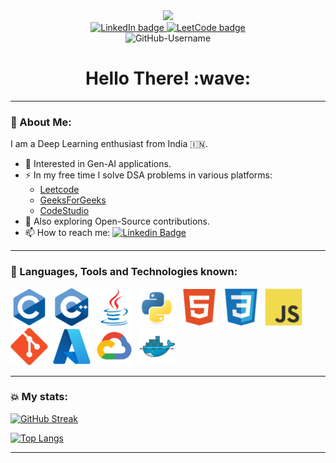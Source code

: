 <div id="header" align="center">
  <img src = "https://media.giphy.com/media/HEPwfdu6T6svpPE1eN/giphy.gif" width="200"/>
</div>

<div id="badges" align="center">
  <a href="https://www.linkedin.com/in/mkpentapalli/">
    <img src="https://img.shields.io/badge/LinkedIn-blue?style=for-the-badge&logo=linkedin&logoColor=white" alt="LinkedIn badge"/>
  </a>
  <a href="https://leetcode.com/Eaglesight02/">
    <img src="https://img.shields.io/badge/Leetcode-yellow?style=for-the-badge&logo=leetcode&logoColor=white" alt="LeetCode badge"/>
  </a>
</div>

<div align="center">
  <img src="https://komarev.com/ghpvc/?username=Eaglesight02&style=flat-square&color=blue" alt="GitHub-Username"/>
</div>
  
<h1 align="center">
  Hello There! :wave:
</h1>

---

### 👨 About Me:
I am a Deep Learning enthusiast from India 🇮🇳.
- 🧠 Interested in Gen-AI applications.
- ⚡ In my free time I solve DSA problems in various platforms:
  - [Leetcode](https://leetcode.com/Eaglesight02/)
  - [GeeksForGeeks](https://auth.geeksforgeeks.org/user/manojkpentapalli2002/?utm_source=geeksforgeeks&utm_medium=my_profile&utm_campaign=auth_user)
  - [CodeStudio](https://www.codingninjas.com/studio/profile/Eaglesight02)
- 🌱 Also exploring Open-Source contributions.
- 📫 How to reach me: [![Linkedin Badge](https://img.shields.io/badge/LinkedIn-blue?style=for-the-badge&logo=linkedin&logoColor=white)](www.linkedin.com/in/mkpentapalli)

---

### 🧰 Languages, Tools and Technologies known:
<div id="tools">
  <img src="https://github.com/devicons/devicon/blob/55609aa5bd817ff167afce0d965585c92040787a/icons/c/c-original.svg" title="C" alt="c" width="60" height="60" />&nbsp;
  <img src="https://github.com/devicons/devicon/blob/master/icons/cplusplus/cplusplus-original.svg" title="C++" alt="cpp" width="60" height="60" />&nbsp;
  <img src="https://github.com/devicons/devicon/blob/55609aa5bd817ff167afce0d965585c92040787a/icons/java/java-original.svg" title="Java" alt="java" width="60" height="60" />&nbsp;
  <img src="https://github.com/devicons/devicon/blob/master/icons/python/python-original.svg" title="Python" alt="python" width="60" height="60" />&nbsp;
  <img src="https://github.com/devicons/devicon/blob/55609aa5bd817ff167afce0d965585c92040787a/icons/html5/html5-plain.svg" title="HTML" alt="html" width="60" height="60" />&nbsp;
  <img src="https://github.com/devicons/devicon/blob/55609aa5bd817ff167afce0d965585c92040787a/icons/css3/css3-original.svg" title="CSS" alt="css" width="60" height="60" />&nbsp;
  <img src="https://github.com/devicons/devicon/blob/55609aa5bd817ff167afce0d965585c92040787a/icons/javascript/javascript-original.svg" title="JavaScript" alt="javascript" width="60" height="60" />&nbsp;
  <img src="https://github.com/devicons/devicon/blob/55609aa5bd817ff167afce0d965585c92040787a/icons/git/git-original.svg" title="Git" alt="git" width="60" height="60" />&nbsp;
  <img src="https://github.com/devicons/devicon/blob/55609aa5bd817ff167afce0d965585c92040787a/icons/azure/azure-original.svg" title="Microsoft Azure" alt="azure" width="60" height="60" />&nbsp;
  <img src="https://github.com/devicons/devicon/blob/55609aa5bd817ff167afce0d965585c92040787a/icons/googlecloud/googlecloud-original.svg" title="Google Cloud Platform" alt="gcp" width="60" height="60" />&nbsp;
  <img src="https://github.com/devicons/devicon/blob/55609aa5bd817ff167afce0d965585c92040787a/icons/docker/docker-original.svg" title="Docker" alt="docker" width="60" height="60" />&nbsp;
</div>

---

### 💥 My stats:

[![GitHub Streak](https://github-readme-streak-stats.herokuapp.com/?user=Eaglesight02&theme=dark&background=000000)](https://git.io/streak-stats)

[![Top Langs](https://github-readme-stats.vercel.app/api/top-langs/?username=Eaglesight02&layout=compact&theme=vision-friendly-dark)](https://github.com/anuraghazra/github-readme-stats)

---
